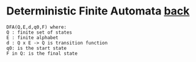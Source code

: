 # Deterministic Finite Automata  [back](https://github.com/andrewkuhl/Automata)

```
DFA(Q,E,d,q0,F) where:
Q : finite set of states
E : finite alphabet
d : Q x E -> Q is transition function
q0: is the start state
F in Q: is the final state
```

